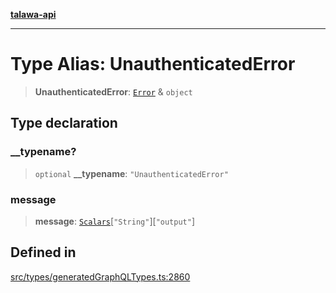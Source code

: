 [**talawa-api**](../../../README.md)

***

# Type Alias: UnauthenticatedError

> **UnauthenticatedError**: [`Error`](Error.md) & `object`

## Type declaration

### \_\_typename?

> `optional` **\_\_typename**: `"UnauthenticatedError"`

### message

> **message**: [`Scalars`](Scalars.md)\[`"String"`\]\[`"output"`\]

## Defined in

[src/types/generatedGraphQLTypes.ts:2860](https://github.com/Suyash878/talawa-api/blob/b5a9d8b4a1ea678a3d6f5b710b3721f91a3052fc/src/types/generatedGraphQLTypes.ts#L2860)
